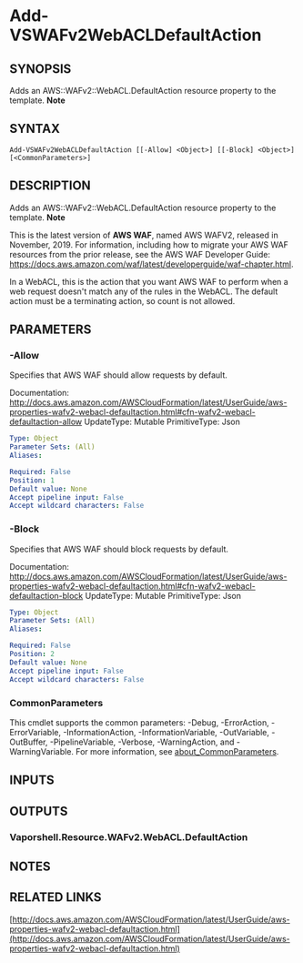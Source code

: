 # Add-VSWAFv2WebACLDefaultAction

## SYNOPSIS
Adds an AWS::WAFv2::WebACL.DefaultAction resource property to the template.
**Note**

## SYNTAX

```
Add-VSWAFv2WebACLDefaultAction [[-Allow] <Object>] [[-Block] <Object>] [<CommonParameters>]
```

## DESCRIPTION
Adds an AWS::WAFv2::WebACL.DefaultAction resource property to the template.
**Note**

This is the latest version of **AWS WAF**, named AWS WAFV2, released in November, 2019.
For information, including how to migrate your AWS WAF resources from the prior release, see the AWS WAF Developer Guide: https://docs.aws.amazon.com/waf/latest/developerguide/waf-chapter.html.

In a WebACL, this is the action that you want AWS WAF to perform when a web request doesn't match any of the rules in the WebACL.
The default action must be a terminating action, so count is not allowed.

## PARAMETERS

### -Allow
Specifies that AWS WAF should allow requests by default.

Documentation: http://docs.aws.amazon.com/AWSCloudFormation/latest/UserGuide/aws-properties-wafv2-webacl-defaultaction.html#cfn-wafv2-webacl-defaultaction-allow
UpdateType: Mutable
PrimitiveType: Json

```yaml
Type: Object
Parameter Sets: (All)
Aliases:

Required: False
Position: 1
Default value: None
Accept pipeline input: False
Accept wildcard characters: False
```

### -Block
Specifies that AWS WAF should block requests by default.

Documentation: http://docs.aws.amazon.com/AWSCloudFormation/latest/UserGuide/aws-properties-wafv2-webacl-defaultaction.html#cfn-wafv2-webacl-defaultaction-block
UpdateType: Mutable
PrimitiveType: Json

```yaml
Type: Object
Parameter Sets: (All)
Aliases:

Required: False
Position: 2
Default value: None
Accept pipeline input: False
Accept wildcard characters: False
```

### CommonParameters
This cmdlet supports the common parameters: -Debug, -ErrorAction, -ErrorVariable, -InformationAction, -InformationVariable, -OutVariable, -OutBuffer, -PipelineVariable, -Verbose, -WarningAction, and -WarningVariable. For more information, see [about_CommonParameters](http://go.microsoft.com/fwlink/?LinkID=113216).

## INPUTS

## OUTPUTS

### Vaporshell.Resource.WAFv2.WebACL.DefaultAction
## NOTES

## RELATED LINKS

[http://docs.aws.amazon.com/AWSCloudFormation/latest/UserGuide/aws-properties-wafv2-webacl-defaultaction.html](http://docs.aws.amazon.com/AWSCloudFormation/latest/UserGuide/aws-properties-wafv2-webacl-defaultaction.html)

